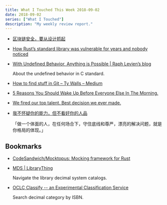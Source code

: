 ```yaml
---
title: What I Touched This Week 2018-09-02
date: 2018-09-02
series: ["What I Touched"]
description: "My weekly review report."
---
```


* [区块链安全，要从设计抓起](https://zhuanlan.zhihu.com/p/36391606)
* [How Rust’s standard library was vulnerable for years and nobody noticed](https://medium.com/@shnatsel/how-rusts-standard-library-was-vulnerable-for-years-and-nobody-noticed-aebf0503c3d6)
* [With Undefined Behavior, Anything is Possible | Raph Levien’s blog](https://raphlinus.github.io/programming/rust/2018/08/17/undefined-behavior.html)

    About the undefined behavior in C standard.

* [How to find stuff in Git – Ty Walls – Medium](https://medium.com/@tygertec/how-to-find-stuff-in-git-35d4cb8c1845)

<!--more-->

* [5 Reasons You Should Wake Up Before Everyone Else In The Morning.](https://medium.com/@AuthorSteger/5-reasons-you-should-wake-up-before-everyone-else-in-the-morning-3f36f0901554)
* [We fired our top talent. Best decision we ever made.](https://medium.freecodecamp.org/we-fired-our-top-talent-best-decision-we-ever-made-4c0a99728fde)
* [我不怀疑你的能力，但不看好你的人品](https://mp.weixin.qq.com/s?__biz=MzUzNjQxMzEzMg==&mid=2247495307&idx=2&sn=734c865a4c7931fed51d0022401580ec&chksm=faf43828cd83b13e5a20c6588d78f810baf2a0a9d6e73031c764935ce9b888bc8d11f93c5fef&mpshare=1&scene=1&srcid=08192bt6sPWgSzD2VLUdvjsH%23rd)

    「做一个体面的人，在任何场合下，守住底线和尊严，漂亮的解决问题，就是你格局的体现。」

## Bookmarks

* [CodeSandwich/Mocktopus: Mocking framework for Rust](https://github.com/CodeSandwich/Mocktopus)

* [MDS | LibraryThing](https://www.librarything.com/mds/0)

    Navigate the library decimal system catalogs.

* [OCLC Classify -- an Experimental Classification Service](http://classify.oclc.org/classify2/)

    Search decimal category by ISBN.

